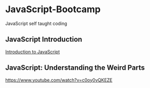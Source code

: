 # JavaScript-Bootcamp
JavaScript self taught coding

## JavaScript Introduction
[Introduction to JavaScript](https://github.com/benjavicha1/JavaScript-Bootcamp/tree/master/Intro-to-JavaScript)


## JavaScript: Understanding the Weird Parts
https://www.youtube.com/watch?v=c0oy0vQKEZE
